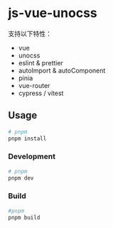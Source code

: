 # js-vue-unocss

支持以下特性：

- vue
- unocss
- eslint & prettier
- autoImport & autoComponent
- pinia
- vue-router
- cypress / vitest

## Usage

```sh
# pnpm
pnpm install
```

### Development

```sh
# pnpm
pnpm dev
```

### Build

```sh
#pnpm
pnpm build
```
